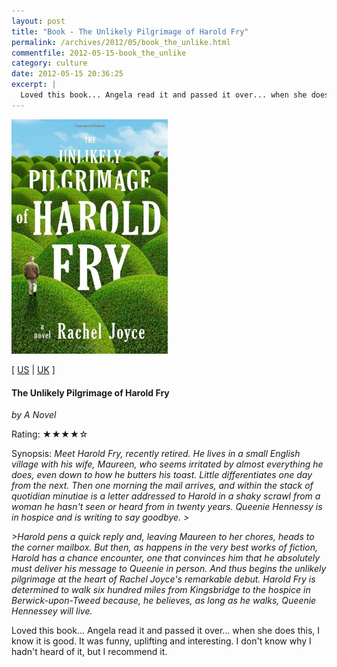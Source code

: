 ```yaml
---
layout: post
title: "Book - The Unlikely Pilgrimage of Harold Fry"
permalink: /archives/2012/05/book_the_unlike.html
commentfile: 2012-05-15-book_the_unlike
category: culture
date: 2012-05-15 20:36:25
excerpt: |
  Loved this book... Angela read it and passed it over... when she does this, I know it is good.  It was funny, uplifting and interesting.  I don't know why I hadn't heard of it, but I recommend it.
---
```


<img class="photo right" src="/assets/images/0812993292.jpg" width="250" alt="The Unlikely Pilgrimage of Harold Fry cover"/>

\[ [US](http://www.amazon.com/o/asin/0812993292) | [UK](http://www.amazon.co.uk/o/asin/0812993292) \]

#### The Unlikely Pilgrimage of Harold Fry

<em>by A Novel</em>

Rating: ★★★★☆

<div class="book_synopsis" markdown="1">
Synopsis: <em>Meet Harold Fry, recently retired. He lives in a small English village with his wife, Maureen, who seems irritated by almost everything he does, even down to how he butters his toast. Little differentiates one day from the next. Then one morning the mail arrives, and within the stack of quotidian minutiae is a letter addressed to Harold in a shaky scrawl from a woman he hasn't seen or heard from in twenty years. Queenie Hennessy is in hospice and is writing to say goodbye.
&gt;

&gt;Harold pens a quick reply and, leaving Maureen to her chores, heads to the corner mailbox. But then, as happens in the very best works of fiction, Harold has a chance encounter, one that convinces him that he absolutely must deliver his message to Queenie in person. And thus begins the unlikely pilgrimage at the heart of Rachel Joyce's remarkable debut. Harold Fry is determined to walk six hundred miles from Kingsbridge to the hospice in Berwick-upon-Tweed because, he believes, as long as he walks, Queenie Hennessey will live.</em>

</div>
Loved this book... Angela read it and passed it over... when she does this, I know it is good. It was funny, uplifting and interesting. I don't know why I hadn't heard of it, but I recommend it.
